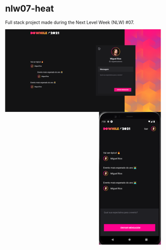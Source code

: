 # nlw07-heat

Full stack project made during the Next Level Week (NLW) #07.

<img align="left" src=".github/web.png" width="600"/>
<img align="right" src=".github/mobile.png" width="200"/>
